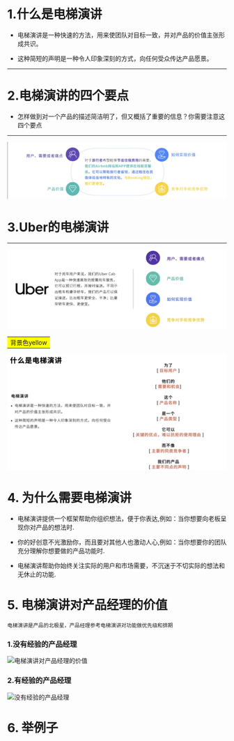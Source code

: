 

# 1.什么是电梯演讲

+ 电梯演讲是一种快速的方法，用来使团队对目标一致，并对产品的价值主张形成共识。  </span>

+ 这种简短的声明是一种令人印象深刻的方式，向任何受众传达产品愿景。
---
# **2.电梯演讲的四个要点**
+ 怎样做到对一个产品的描述简洁明了，但又概括了重要的信息？你需要注意这四个要点
---
![电梯演讲4要素](/商业模式分析和需求挖掘/商业模式分析-电梯演讲图片/电梯演讲4要素.png)


# <b>3.Uber的电梯演讲</b>
---
![Uber商业电梯演讲](/商业模式分析和需求挖掘/商业模式分析-电梯演讲图片/Uber商业电梯演讲.png)

<table><tr><td bgcolor=yellow>背景色yellow</td></tr></table>

![电梯演讲的定义](/商业模式分析和需求挖掘/商业模式分析-电梯演讲图片/电梯演讲的定义.png)

# 4. **为什么需要电梯演讲**

- 电梯演讲提供一个框架帮助你组织想法，便于你表达,例如：当你想要向老板呈现你对产品的想法时.

- 你的好创意不光激励你，而且要对其他人也激动人心,例如：当你想要你的团队充分理解你想要做的产品功能时.

- 电梯演讲帮助你始终关注实际的用户和市场需要，不沉迷于不切实际的想法和无休止的功能.

# 5. **电梯演讲对产品经理的价值**
```电梯演讲是产品的北极星，产品经理参考电梯演讲对功能做优先级和排期```


### 1.没有经验的产品经理
![电梯演讲对产品经理的价值](/商业模式分析和需求挖掘/商业模式分析-电梯演讲图片/电梯演讲对产品经理的价值.png)

### 2.有经验的产品经理

![没有经验的产品经理](/商业模式分析和需求挖掘/商业模式分析-电梯演讲图片/电梯演讲对产品经理的价值2.png)

# 6. 举例子
